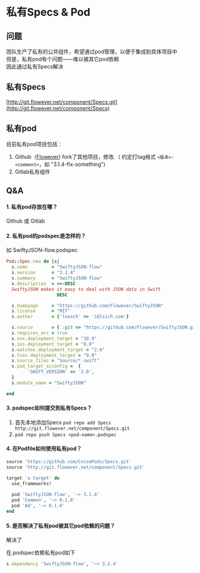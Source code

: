 # 私有Specs & Pod

## 问题
团队生产了私有的公共组件，希望通过pod管理，以便于集成到具体项目中  
但是，私有pod有个问题——难以被其它pod依赖  
因此通过私有Specs解决

## 私有Specs
[http://git.flowever.net/component/Specs.git](http://git.flowever.net/component/Specs)

## 私有pod
目前私有pod项目包括：

1. Github（[Flowever](https://github.com/Flowever)) fork了其他项目，修改.（ 约定打tag格式 `<版本>-<comment>`，如 "3.1.4-fix-something")
2. Gitlab私有组件

## Q&A
#### 1. 私有pod存放在哪？

Github 或 Gitlab

#### 2. 私有pod的podspec是怎样的？

如 SwiftyJSON-flow.podspec
```ruby
Pod::Spec.new do |s|
  s.name         = "SwiftyJSON-flow"
  s.version      = "3.1.4"
  s.summary      = "SwiftyJSON-flow"
  s.description  = <<-DESC
  SwiftyJSON makes it easy to deal with JSON data in Swift
                   DESC

  s.homepage     = "https://github.com/Flowever/SwiftyJSON"
  s.license      = "MIT"
  s.author       = {'luosch' => 'i@lsich.com'}

  s.source       = { :git => "https://github.com/Flowever/SwiftyJSON.git", :tag => "#{s.version}" }
  s.requires_arc = true
  s.osx.deployment_target = "10.9"
  s.ios.deployment_target = "8.0"
  s.watchos.deployment_target = "2.0"
  s.tvos.deployment_target = "9.0"
  s.source_files = "Source/*.swift"
  s.pod_target_xcconfig =  {
        'SWIFT_VERSION' => '3.0',
  }
  s.module_name = "SwiftyJSON"

end

```

#### 3. podspec如何提交到私有Specs？
1. 首先本地添加Specs `pod repo add Specs http://git.flowever.net/component/Specs.git`
2. `pod repo push Specs <pod-name>.podspec`


#### 4. 在Podfile如何使用私有pod？

```ruby
source 'https://github.com/CocoaPods/Specs.git'
source 'http://git.flowever.net/component/Specs.git'

target 'a target' do
  use_frameworks!
  
  pod 'SwiftyJSON-flow', '~> 3.1.4'
  pod 'Common', '~> 0.1.0'
  pod 'Ad', '~> 0.1.0'
end
```

#### 5. 是否解决了私有pod被其它pod依赖的问题？
解决了  

在.podspec依赖私有pod如下

```ruby
s.dependency 'SwiftyJSON-flow', '~> 3.1.4'
```

